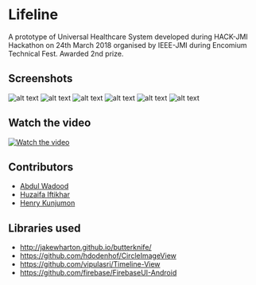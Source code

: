 # Lifeline
A prototype of Universal Healthcare System developed during HACK-JMI Hackathon on 24th March 2018 organised by  IEEE-JMI during Encomium Technical Fest. Awarded 2nd prize.

## Screenshots

![alt text](screenshots/s1.png "Doctor enters MCI ID and password")
![alt text](screenshots/s2.png "Enter patients Aadhaar number")
![alt text](screenshots/s3.png "Doctor can view entire health history of patient.")
![alt text](screenshots/s4.png "Patient can login via OTP")
![alt text](screenshots/s5.png "Patient can view his/her entire health history,")
![alt text](screenshots/s6.png "View doctor's profile to ensure transparency.")

## Watch the video
[![Watch the video](https://raw.githubusercontent.com/huzaifaiftikhar/Lifeline/master/screenshots/preview.png)](https://photos.app.goo.gl/aP7XZzLzqUBlGEPU2)

## Contributors

- [Abdul Wadood](https://github.com/abdulwd)
- [Huzaifa Iftikhar](https://github.com/huzaifaiftikhar)
- [Henry Kunjumon](https://www.behance.net/henryk81303eb7)

## Libraries used

- http://jakewharton.github.io/butterknife/
- https://github.com/hdodenhof/CircleImageView
- https://github.com/vipulasri/Timeline-View
- https://github.com/firebase/FirebaseUI-Android
